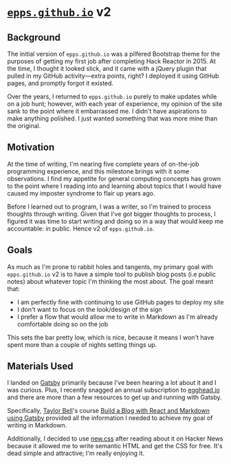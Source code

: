 # [`epps.github.io`](https://epps.github.io) v2

## Background

The initial version of `epps.github.io` was a pilfered Bootstrap theme for the purposes of getting my first job after completing Hack Reactor in 2015. At the time, I thought it looked slick, and it came with a jQuery plugin that pulled in my GitHub activity—extra points, right? I deployed it using GitHub pages, and promptly forgot it existed.

Over the years, I returned to `epps.github.io` purely to make updates while on a job hunt; however, with each year of experience, my opinion of the site sank to the point where it embarrassed me. I didn't have aspirations to make anything polished. I just wanted something that was more mine than the original.

## Motivation

At the time of writing, I'm nearing five complete years of on-the-job programming experience, and this milestone brings with it some observations. I find my appetite for general computing concepts has grown to the point where I reading into and learning about topics that I would have caused my imposter syndrome to flair up years ago.

Before I learned out to program, I was a writer, so I'm trained to process thoughts through writing. Given that I've got bigger thoughts to process, I figured it was time to start writing and doing so in a way that would keep me accountable: in public. Hence v2 of `epps.github.io`.

## Goals

As much as I'm prone to rabbit holes and tangents, my primary goal with `epps.github.io` v2 is to have a simple tool to publish blog posts (i.e public notes) about whatever topic I'm thinking the most about. The goal meant that:

- I am perfectly fine with continuing to use GitHub pages to deploy my site
- I don't want to focus on the look/design of the sign
- I prefer a flow that would allow me to write in Markdown as I'm already comfortable doing so on the job

This sets the bar pretty low, which is nice, because it means I won't have spent more than a couple of nights setting things up.

## Materials Used

I landed on [Gatsby](https://www.gatsbyjs.org/) primarily because I've been hearing a lot about it and I was curious. Plus, I recently snagged an annual subscription to [egghead.io](https://egghead.io) and there are more than a few resources to get up and running with Gatsby.

Specifically, [Taylor Bell](https://egghead.io/instructors/taylor-bell)'s course [Build a Blog with React and Markdown using Gatsby](https://egghead.io/courses/build-a-blog-with-react-and-markdown-using-gatsby) provided all the information I needed to achieve my goal of writing in Markdown.

Additionally, I decided to use [new.css](https://newcss.net/) after reading about it on Hacker News because it allowed me to write semantic HTML and get the CSS for free. It's dead simple and attractive; I'm really enjoying it.
